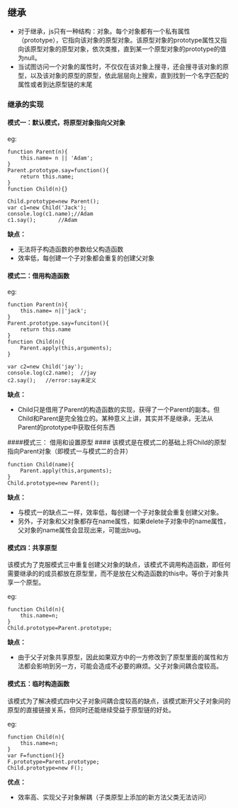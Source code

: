 ## 继承 ##


- 对于继承，js只有一种结构：对象。每个对象都有一个私有属性（prototype），它指向该对象的原型对象。该原型对象的prototype属性又指向该原型对象的原型对象，依次类推，直到某一个原型对象的prototype的值为null。  
- 当试图访问一个对象的属性时，不仅仅在该对象上搜寻，还会搜寻该对象的原型，以及该对象的原型的原型，依此层层向上搜索，直到找到一个名字匹配的属性或者到达原型链的末尾  

### 继承的实现 ###
#### 模式一：默认模式，将原型对象指向父对象 ####
eg:  

    function Parent(n){
		this.name= n || 'Adam';
	}
	Parent.prototype.say=function(){
		return this.name;
	}
	function Child(n){}

	Child.prototype=new Parent();
	var c1=new Child('Jack');
	console.log(c1.name);//Adam
	c1.say();       //Adam  

**缺点：**  


- 无法将子构造函数的参数给父构造函数
- 效率低，每创建一个子对象都会重复的创建父对象  

#### 模式二：借用构造函数 ####  
eg:  

    function Parent(n){
		this.name= n||'jack';
	}
	Parent.prototype.say=funciton(){
		return this.name
	}
	function Child(n){
		Parent.apply(this,arguments);
	}

	var c2=new Child('jay');
	console.log(c2.name);  //jay
	c2.say();   //error:say未定义

**缺点：**  

- Child只是借用了Parent的构造函数的实现，获得了一个Parent的副本。但Child和Parent是完全独立的。某种意义上讲，其实并不是继承，无法从Parent的prototype中获取任何东西  

####模式三： 借用和设置原型 ####
该模式是在模式二的基础上将Child的原型指向Parent对象（即模式一与模式二的合并）

    function Child(name){
		Parent.apply(this,arguments);
	}
	Child.prototype=new Parent();  

**缺点：**

- 与模式一的缺点二一样，效率低，每创建一个子对象就会重复创建父对象。
- 另外，子对象和父对象都存在name属性，如果delete子对象中的name属性，父对象的name属性会显现出来，可能出bug。

#### 模式四：共享原型 ####
该模式为了克服模式三中重复创建父对象的缺点，该模式不调用构造函数，即任何需要继承的的成员都放在原型里，而不是放在父构造函数的this中。等价于对象共享一个原型。

eg:  

    function Child(n){
		this.name=n;
	}
	Child.prototype=Parent.prototype;  

**缺点：**  

- 由于父子对象共享原型，因此如果双方中的一方修改到了原型里面的属性和方法都会影响到另一方，可能会造成不必要的麻烦。父子对象间耦合度较高。  

#### 模式五：临时构造函数 ####
该模式为了解决模式四中父子对象间耦合度较高的缺点，该模式断开父子对象间的原型的直接链接关系，但同时还能继续受益于原型链的好处。

eg:


    function Child(n){
		this.name=n;
	}
	var F=function(){}
	F.prototype=Parent.prototype;
	Child.prototype=new F();

**优点：**

- 效率高、实现父子对象解耦（子类原型上添加的新方法父类无法访问）
	

